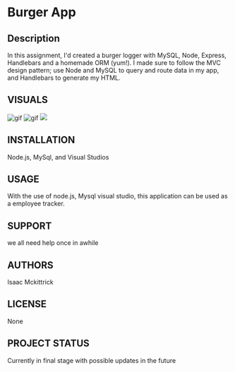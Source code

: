 # Burger App

## Description
In this assignment, I'd created a burger logger with MySQL, Node, Express, Handlebars and a homemade ORM (yum!). I made sure to follow the MVC design pattern; use Node and MySQL to query and route data in my app, and Handlebars to generate my HTML.

## VISUALS 
![gif](./images/.gif)
![gif](./images/.gif)
![](./images/.jpg)

## INSTALLATION 
Node.js, MySql, and Visual Studios 
## USAGE 
With the use of node.js, Mysql visual studio, this application can be used as a employee tracker.
## SUPPORT 
we all need help once in awhile

## AUTHORS 
Isaac Mckittrick
## LICENSE 
None
## PROJECT STATUS 
Currently in final stage with possible updates in the future 